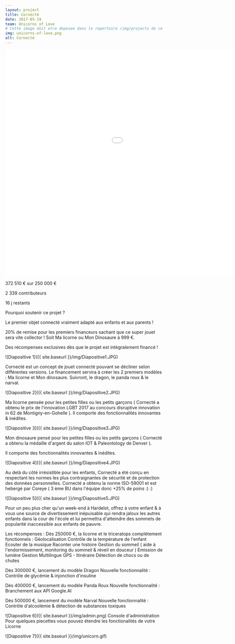 ```yaml
---
layout: project
title: Cornecté
date: 2017-05-19
team: Unicorns of Love
# Cette image doit etre deposee dans le repertoire /img/projects de ce site.
img: unicorns-of-love.png
alt: Cornecté
---
```

<iframe class="center-block" src="//rejethons.libcast.com/widget/unicorns_of_love-mov" class="libcast_player" width="1280" height="720" frameborder="0" scrolling="no" allowfullscreen></iframe>

372 510 € sur 250 000 €

2 339 contributeurs

16 j restants


Pourquoi soutenir ce projet ?

Le premier objet connecté vraiment adapté aux enfants et aux parents !

20% de remise pour les premiers financeurs sachant que ce super jouet sera vite collector !
Soit Ma licorne ou Mon Dinosaure à 999 €.

Des récompenses exclusives dès que le projet est intégralement financé !

![Diapositive 1]({{ site.baseurl }}/img/Diapositive1.JPG)


 Cornecté est un concept de jouet connecté pouvant se décliner selon différentes versions.
 Le financement servira à créer les 2 premiers modèles : Ma licorne et Mon dinosaure.
 Suivront, le dragon, le panda roux & le narval.


![Diapositive 2]({{ site.baseurl }}/img/Diapositive2.JPG)


Ma licorne pensée pour les petites filles ou les petits garçons ( Cornecté a obtenu le prix de l'innovation LGBT 2017 au concours disruptive innovation in 62 de Montigny-en-Gohelle ).
Il comporte des fonctionnalités innovantes & inédites.


![Diapositive 3]({{ site.baseurl }}/img/Diapositive3.JPG)


Mon dinosaure pensé pour les petites filles ou les petits garçons ( Cornecté a obtenu la médaille d'argent du salon IOT & Paleontology de Denver ).

Il comporte des fonctionnalités innovantes & inédites.


![Diapositive 4]({{ site.baseurl }}/img/Diapositive4.JPG)


Au delà du côté irrésistible pour les enfants, Cornecté a été conçu en respectant les normes les plus contraignantes de sécurité et de protection des données personnelles. Cornecté a obtenu la norme ISO-59001 et est hebergé par Coreye ( 3 ème BU dans l'équipe donc +25% de poins :) :)

![Diapositive 5]({{ site.baseurl }}/img/Diapositive5.JPG)


Pour un peu plus cher qu'un week-end à Hardelot, offrez à votre enfant & à vous une source de divertissement inépuisable qui rendra jaloux les autres enfants dans la cour de l'école et lui permettra d'atteindre des sommets de popularité inaccessible aux enfants de pauvre.


Les récompenses :
Dès 250000 €, la licorne et le triceratops complétement fonctionnels :
Géolocalisation
Contrôle de la température de l'enfant 
Ecouter de la musique
Raconter une histoire
Gestion du sommeil ( aide à l'endormissement, monitoring du sommeil & réveil en douceur )
Emission de lumière 
Gestion Multilingue
GPS - Itinéraire
Détection de chocs ou de chutes

Dès 300000 €, lancement du modèle Dragon
Nouvelle fonctionnalité : Contrôle de glycémie & injonction d'insuline

Dès 400000 €, lancement du modèle Panda Roux
Nouvelle fonctionnalité : Branchement aux API Google.AI

Dès 500000 €, lancement du modèle Narval
Nouvelle fonctionnalité : Contrôle d'alcoolémie & détection de substances toxiques




![Diapositive 6]({{ site.baseurl }}/img/admin.png)
Console d'administration
Pour quelques piecettes vous pouvez étendre les fonctionalités de votre Licorne




![Diapositive 7]({{ site.baseurl }}/img/unicorn.gif)
